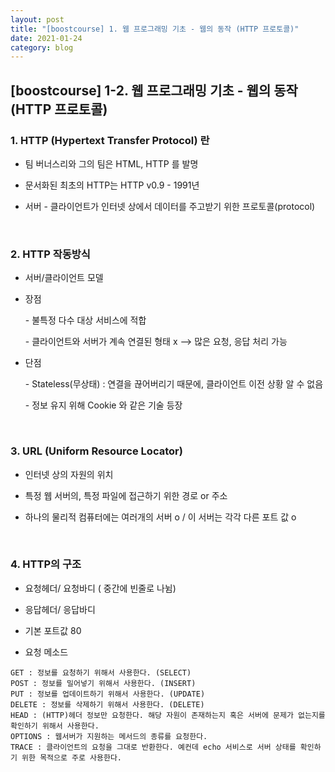 ```yaml
---
layout: post
title: "[boostcourse] 1. 웹 프로그래밍 기초 - 웹의 동작 (HTTP 프로토콜)"
date: 2021-01-24
category: blog
---
```


## [boostcourse] 1-2. 웹 프로그래밍 기초 - 웹의 동작 (HTTP 프로토콜)

### 1. HTTP (Hypertext Transfer Protocol) 란

- 팀 버너스리와 그의 팀은 HTML, HTTP 를 발명

- 문서화된 최초의 HTTP는 HTTP v0.9 - 1991년

- 서버 - 클라이언트가 인터넷 상에서 데이터를 주고받기 위한 프로토콜(protocol)

<br>

### 2. HTTP 작동방식

- 서버/클라이언트 모델

- 장점

  \- 불특정 다수 대상 서비스에 적합

  \- 클라이언트와 서버가 계속 연결된 형태 x --> 많은 요청, 응답 처리 가능

- 단점

  \- Stateless(무상태) : 연결을 끊어버리기 때문에, 클라이언트 이전 상황 알 수 없음

  \- 정보 유지 위해 Cookie 와 같은 기술 등장

<br>

### 3. URL (Uniform Resource Locator)

- 인터넷 상의 자원의 위치

- 특정 웹 서버의, 특정 파일에 접근하기 위한 경로 or 주소

- 하나의 물리적 컴퓨터에는 여러개의 서버 o / 이 서버는 각각 다른 포트 값 o

<br>

### 4. HTTP의 구조

- 요청헤더/ 요청바디 ( 중간에 빈줄로 나뉨)

- 응답헤더/ 응답바디

- 기본 포트값 80

- 요청 메소드

````
GET : 정보를 요청하기 위해서 사용한다. (SELECT)
POST : 정보를 밀어넣기 위해서 사용한다. (INSERT)
PUT : 정보를 업데이트하기 위해서 사용한다. (UPDATE)
DELETE : 정보를 삭제하기 위해서 사용한다. (DELETE)
HEAD : (HTTP)헤더 정보만 요청한다. 해당 자원이 존재하는지 혹은 서버에 문제가 없는지를 확인하기 위해서 사용한다.
OPTIONS : 웹서버가 지원하는 메서드의 종류를 요청한다.
TRACE : 클라이언트의 요청을 그대로 반환한다. 예컨데 echo 서비스로 서버 상태를 확인하기 위한 목적으로 주로 사용한다.
````

